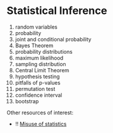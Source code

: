 # Statistical Inference
1. random variables
2. probability
3. joint and conditional probability
4. Bayes Theorem
5. probability distributions
6. maximum likelihood
7. sampling distribution
8. Central Limit Theorem
9. hypothesis testing
10. pitfalls of p-values
11. permutation test
12. confidence interval
13. bootstrap

Other resources of interest:

- :bangbang: [Misuse of statistics](https://en.wikipedia.org/wiki/Misuse_of_statistics)
